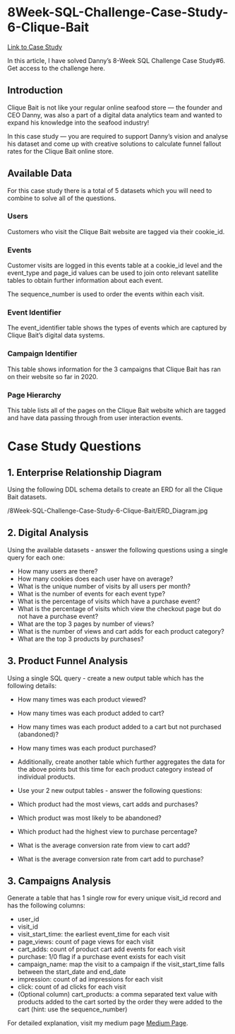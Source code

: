 # 8Week-SQL-Challenge-Case-Study-6-Clique-Bait

[Link to Case Study](https://8weeksqlchallenge.com/case-study-6/)

In this article, I have solved Danny’s 8-Week SQL Challenge Case Study#6. Get access to the challenge here.

## Introduction
Clique Bait is not like your regular online seafood store — the founder and CEO Danny, was also a part of a digital data analytics team and wanted to expand his knowledge into the seafood industry!

In this case study — you are required to support Danny’s vision and analyse his dataset and come up with creative solutions to calculate funnel fallout rates for the Clique Bait online store.

## Available Data
For this case study there is a total of 5 datasets which you will need to combine to solve all of the questions.

### Users
Customers who visit the Clique Bait website are tagged via their cookie_id.

### Events
Customer visits are logged in this events table at a cookie_id level and the event_type and page_id values can be used to join onto relevant satellite tables to obtain further information about each event.

The sequence_number is used to order the events within each visit.

### Event Identifier
The event_identifier table shows the types of events which are captured by Clique Bait’s digital data systems.

### Campaign Identifier
This table shows information for the 3 campaigns that Clique Bait has ran on their website so far in 2020.

### Page Hierarchy
This table lists all of the pages on the Clique Bait website which are tagged and have data passing through from user interaction events.

# Case Study Questions
## 1. Enterprise Relationship Diagram
Using the following DDL schema details to create an ERD for all the Clique Bait datasets.


/8Week-SQL-Challenge-Case-Study-6-Clique-Bait/ERD_Diagram.jpg


## 2. Digital Analysis
Using the available datasets - answer the following questions using a single query for each one:

- How many users are there?
- How many cookies does each user have on average?
- What is the unique number of visits by all users per month?
- What is the number of events for each event type?
- What is the percentage of visits which have a purchase event?
- What is the percentage of visits which view the checkout page but do not have a purchase event?
- What are the top 3 pages by number of views?
- What is the number of views and cart adds for each product category?
- What are the top 3 products by purchases?

## 3. Product Funnel Analysis
Using a single SQL query - create a new output table which has the following details:

- How many times was each product viewed?
- How many times was each product added to cart?
- How many times was each product added to a cart but not purchased (abandoned)?
- How many times was each product purchased?
- Additionally, create another table which further aggregates the data for the above points but this time for each product category instead of individual products.

- Use your 2 new output tables - answer the following questions:

 - Which product had the most views, cart adds and purchases?
- Which product was most likely to be abandoned?
- Which product had the highest view to purchase percentage?
- What is the average conversion rate from view to cart add?
- What is the average conversion rate from cart add to purchase?
## 3. Campaigns Analysis
Generate a table that has 1 single row for every unique visit_id record and has the following columns:

 - user_id
- visit_id
- visit_start_time: the earliest event_time for each visit
- page_views: count of page views for each visit
- cart_adds: count of product cart add events for each visit
- purchase: 1/0 flag if a purchase event exists for each visit
- campaign_name: map the visit to a campaign if the visit_start_time falls between the start_date and end_date
- impression: count of ad impressions for each visit
- click: count of ad clicks for each visit
- (Optional column) cart_products: a comma separated text value with products added to the cart sorted by the order they were added to the cart (hint: use the sequence_number)


For detailed explanation, visit my medium page [Medium Page](https://medium.com/@adamufunmilayo/8week-sql-challenge-case-study-6-clique-bait-193295527ad9). 
